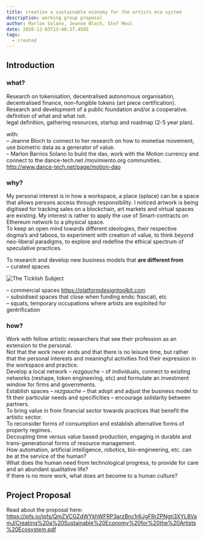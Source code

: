 ```yaml
---
title: creation a sustainable economy for the artists eco system
description: working group proposal
author: Marlon Solano, Jeanne Bloch, Stef Meul
date: 2020-12-03T13:40:37.450Z
tags:
  - created
---
```

## Introduction



### what?

Research on tokenisation, decentralised autonomous organisation, decentralised finance, non-fungible tokens (art piece certification).\
Research and development of a public foundation and/or a cooperative. definition of what and what not.\
legal definition, gathering resources, startup and roadmap (2-5 year plan).

with:\
– Jeanne Bloch to connect to her research on how to monetise movement, use biometric data as a generator of value.\
– Marlon Barrios Solano to build the dao, work with the Motion currency and connect to the dance-tech.net /movimiento.org communities. <http://www.dance-tech.net/page/motion-dao>

### why?

My personal interest is in how a workspace, a place (splace) can be a space that allows persons access through responsibility. I noticed artwork is being digitised for tracking sales on a blockchain, art markets and virtual spaces are existing. My interest is rather to apply the use of Smart-contracts on Ethereum network to a physical space.\
To keep an open mind towards different ideologies, their respective dogma’s and taboos, to experiment with creation of value, to think beyond neo-liberal paradigms, to explore and redefine the ethical spectrum of speculative practices.

To research and develop new business models that **are different from**\
– curated spaces

![The Ticklish Subject](/static/img/zizek-on-art-curation-ticklish-subject-.jpg "Slavoj Zizek")

– commercial spaces <https://platformdesigntoolkit.com>\
– subsidised spaces that close when funding ends: frascati, etc\
– squats, temporary occupations where artists are exploited for gentrification

### how?

Work with fellow artistic researchers that see their profession as an extension to the personal.\
Not that the work never ends and that there is no leisure time, but rather that the personal interests and meaningful activities find their expression in the workspace and practice.\
Develop a local network – *rezgauche* – of individuals, connect to existing networks (reshape, token engineering, etc) and formulate an investment window for firms and governments.\
Establish spaces – *rezgauche* – that adopt and adjust the business model to fit their particular needs and specificities – encourage solidarity between partners.\
To bring value in from financial sector towards practices that benefit the artistic sector.\
To reconsider forms of consumption and establish alternative forms of property regimes.\
Decoupling time versus value based production, engaging in durable and trans-generational forms of resource management.\
How automation, artificial intelligence, robotics, bio-engineering, etc. can be at the service of the human?\
What does the human need from technological progress, to provide for care and an abundant qualitative life?\
If there is no more work, what does art become to a human culture?



## Project Proposal

Read about the proposal here: <https://ipfs.io/ipfs/QmZVCGZdWYkhWFRP3arzBnc1r6JgFRrZPNgti3XYL8VamJ/Creating%20a%20Sustainable%20Economy%20for%20the%20Artists%20Ecosystem.pdf>